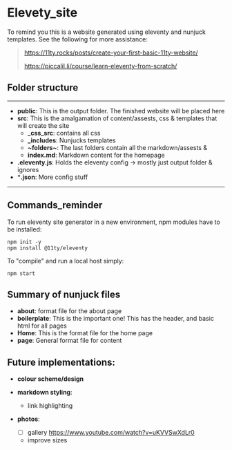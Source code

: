 # Elevety_site

To remind you this is a website generated using eleventy and nunjuck templates.
See the following for more assistance:

> https://11ty.rocks/posts/create-your-first-basic-11ty-website/
>
> https://piccalil.li/course/learn-eleventy-from-scratch/


## Folder structure
---
- **public**: This is the output folder. The finished website will be placed here
- **src**: This is the amalgamation of content/assests, css & templates that will create the site
    - **_css_src**: contains all css
    - **_includes**: Nunjucks templates
    - **~folders~**: The last folders contain all the markdown/assests & 
    - **index.md**: Markdown content for the homepage
- **.eleventy.js**: Holds the eleventy config -> mostly just output folder & ignores
- ***.json**: More config stuff
---

## Commands_reminder

To run eleventy site generator in a new environment, npm modules have to be installed:
```
npm init -y
npm install @11ty/eleventy
```

To "compile" and run a local host simply:
```
npm start
```

## Summary of nunjuck files
- **about**: format file for the about page
- **boilerplate**: This is the important one! This has the header, and basic html for all pages
- **Home**: This is the format file for the home page
- **page**: General format file for content


## Future implementations:

- **colour scheme/design**

- **markdown styling**:
    - link highlighting

- **photos**:
    - [ ] gallery https://www.youtube.com/watch?v=uKVVSwXdLr0
    - improve sizes